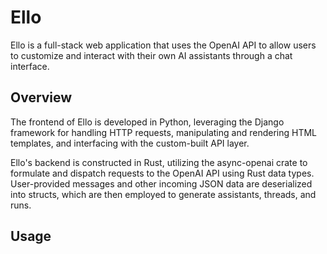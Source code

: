 # Ello

Ello is a full-stack web application that uses the OpenAI API to allow users to customize and interact with their own AI assistants through a chat interface.

## Overview

The frontend of Ello is developed in Python, leveraging the Django framework for handling HTTP requests, manipulating and rendering HTML templates, and interfacing with the custom-built API layer.

Ello's backend is constructed in Rust, utilizing the async-openai crate to formulate and dispatch requests to the OpenAI API using Rust data types. User-provided messages and other incoming JSON data are deserialized into structs, which are then employed to generate assistants, threads, and runs.

## Usage